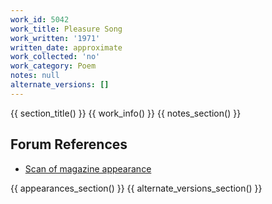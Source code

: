 ```yaml
---
work_id: 5042
work_title: Pleasure Song
work_written: '1971'
written_date: approximate
work_collected: 'no'
work_category: Poem
notes: null
alternate_versions: []
---
```


{{ section_title() }}
{{ work_info() }}
{{ notes_section() }}
## Forum References
- [Scan of magazine appearance](https://bukowskiforum.com/threads/invisible-city-number-three-november-1971-4-buk-poems.10786/)

{{ appearances_section() }}
{{ alternate_versions_section() }}